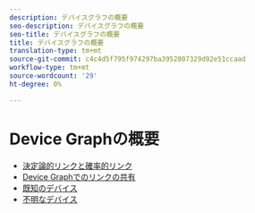 ```yaml
---
description: デバイスグラフの概要
seo-description: デバイスグラフの概要
seo-title: デバイスグラフの概要
title: デバイスグラフの概要
translation-type: tm+mt
source-git-commit: c4c4d5f795f974297ba3952807329d92e51ccaad
workflow-type: tm+mt
source-wordcount: '29'
ht-degree: 0%

---
```



# Device Graphの概要

* [決定論的リンクと確率的リンク](links.md)
* [Device Graphでのリンクの共有](link-sharing.md)
* [既知のデバイス](known-device.md)
* [不明なデバイス](unknown-device.md)

